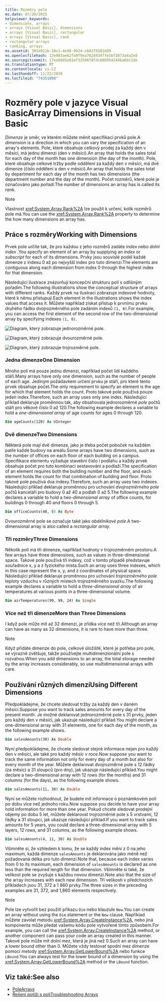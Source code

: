 ```yaml
---
title: Rozměry pole
ms.date: 07/20/2015
helpviewer_keywords:
- dimensions, arrays
- arrays [Visual Basic], dimensions
- arrays [Visual Basic], rectangular
- arrays [Visual Basic], rank
- rectangular arrays
- ranking, arrays
ms.assetid: 385e911b-18c1-4e98-9924-c6d279101dd9
ms.openlocfilehash: 12e983ae62fa9f9ea762d434ffe5b73873a4a2e8
ms.sourcegitcommit: 17ee6605e01ef32506f8fdc686954244ba6911de
ms.translationtype: MT
ms.contentlocale: cs-CZ
ms.lasthandoff: 11/22/2019
ms.locfileid: "74351898"
---
```

# <a name="array-dimensions-in-visual-basic"></a><span data-ttu-id="acc14-102">Rozměry pole v jazyce Visual Basic</span><span class="sxs-lookup"><span data-stu-id="acc14-102">Array Dimensions in Visual Basic</span></span>

<span data-ttu-id="acc14-103">*Dimenze* je směr, ve kterém můžete měnit specifikaci prvků pole.</span><span class="sxs-lookup"><span data-stu-id="acc14-103">A *dimension* is a direction in which you can vary the specification of an array's elements.</span></span> <span data-ttu-id="acc14-104">Pole, které obsahuje celkový prodej za každý den v měsíci, má jednu dimenzi (den v měsíci).</span><span class="sxs-lookup"><span data-stu-id="acc14-104">An array that holds the sales total for each day of the month has one dimension (the day of the month).</span></span> <span data-ttu-id="acc14-105">Pole, které obsahuje celkové tržby podle oddělení za každý den v měsíci, má dvě dimenze (číslo oddělení a den v měsíci).</span><span class="sxs-lookup"><span data-stu-id="acc14-105">An array that holds the sales total by department for each day of the month has two dimensions (the department number and the day of the month).</span></span> <span data-ttu-id="acc14-106">Počet rozměrů, které pole je označováno jako *pořadí*.</span><span class="sxs-lookup"><span data-stu-id="acc14-106">The number of dimensions an array has is called its *rank*.</span></span>

> [!NOTE]
> <span data-ttu-id="acc14-107">Vlastnost <xref:System.Array.Rank%2A> lze použít k určení, kolik rozměrů pole má.</span><span class="sxs-lookup"><span data-stu-id="acc14-107">You can use the <xref:System.Array.Rank%2A> property to determine the how many dimensions an array has.</span></span>

## <a name="working-with-dimensions"></a><span data-ttu-id="acc14-108">Práce s rozměry</span><span class="sxs-lookup"><span data-stu-id="acc14-108">Working with Dimensions</span></span>

<span data-ttu-id="acc14-109">Prvek pole určíte tak, že pro každou z jeho rozměrů zadáte *index* nebo *dolní index* .</span><span class="sxs-lookup"><span data-stu-id="acc14-109">You specify an element of an array by supplying an *index* or *subscript* for each of its dimensions.</span></span> <span data-ttu-id="acc14-110">Prvky jsou souvislé podél každé dimenze z indexu 0 až po nejvyšší index pro tuto dimenzi.</span><span class="sxs-lookup"><span data-stu-id="acc14-110">The elements are contiguous along each dimension from index 0 through the highest index for that dimension.</span></span>

<span data-ttu-id="acc14-111">Následující ilustrace znázorňují koncepční strukturu polí s odlišným pořadím.</span><span class="sxs-lookup"><span data-stu-id="acc14-111">The following illustrations show the conceptual structure of arrays with different ranks.</span></span> <span data-ttu-id="acc14-112">Každý prvek na ilustraci zobrazuje indexové hodnoty, které k němu přistupují.</span><span class="sxs-lookup"><span data-stu-id="acc14-112">Each element in the illustrations shows the index values that access it.</span></span> <span data-ttu-id="acc14-113">Můžete například získat přístup k prvnímu prvku druhého řádku dvojrozměrného pole zadáním indexů `(1, 0)`.</span><span class="sxs-lookup"><span data-stu-id="acc14-113">For example, you can access the first element of the second row of the two-dimensional array by specifying indexes `(1, 0)`.</span></span>

![Diagram, který zobrazuje jednorozměrné pole.](./media/array-dimensions/one-dimensional-array.gif)

![Diagram, který zobrazuje dvourozměrné pole.](./media/array-dimensions/two-dimensional-array.gif)

![Diagram, který zobrazuje trojrozměrné pole.](./media/array-dimensions/three-dimensional-array.gif)

### <a name="one-dimension"></a><span data-ttu-id="acc14-117">Jedna dimenze</span><span class="sxs-lookup"><span data-stu-id="acc14-117">One Dimension</span></span>

<span data-ttu-id="acc14-118">Mnoho polí má pouze jednu dimenzi, například počet lidí každého stáří.</span><span class="sxs-lookup"><span data-stu-id="acc14-118">Many arrays have only one dimension, such as the number of people of each age.</span></span> <span data-ttu-id="acc14-119">Jediným požadavkem určení prvku je stáří, pro které tento prvek obsahuje počet.</span><span class="sxs-lookup"><span data-stu-id="acc14-119">The only requirement to specify an element is the age for which that element holds the count.</span></span> <span data-ttu-id="acc14-120">Proto takové pole používá pouze jeden index.</span><span class="sxs-lookup"><span data-stu-id="acc14-120">Therefore, such an array uses only one index.</span></span> <span data-ttu-id="acc14-121">Následující příklad deklaruje proměnnou tak, aby obsahovala jednorozměrné *pole* počtů stáří pro věkové číslo 0 až 120.</span><span class="sxs-lookup"><span data-stu-id="acc14-121">The following example declares a variable to hold a *one-dimensional array* of age counts for ages 0 through 120.</span></span>

```vb
Dim ageCounts(120) As UInteger
```

### <a name="two-dimensions"></a><span data-ttu-id="acc14-122">Dvě dimenze</span><span class="sxs-lookup"><span data-stu-id="acc14-122">Two Dimensions</span></span>

<span data-ttu-id="acc14-123">Některá pole mají dvě dimenze, jako je třeba počet poboček na každém patře každé budovy na areálu.</span><span class="sxs-lookup"><span data-stu-id="acc14-123">Some arrays have two dimensions, such as the number of offices on each floor of each building on a campus.</span></span> <span data-ttu-id="acc14-124">Specifikace elementu vyžaduje stavební číslo i podlahu a každý prvek obsahuje počet pro tuto kombinaci sestavování a podlaží.</span><span class="sxs-lookup"><span data-stu-id="acc14-124">The specification of an element requires both the building number and the floor, and each element holds the count for that combination of building and floor.</span></span> <span data-ttu-id="acc14-125">Proto takové pole používá dva indexy.</span><span class="sxs-lookup"><span data-stu-id="acc14-125">Therefore, such an array uses two indexes.</span></span> <span data-ttu-id="acc14-126">Následující příklad deklaruje proměnnou pro uchování *dvojrozměrného pole* počtů kanceláří pro budovy 0 až 40 a podlah 0 až 5.</span><span class="sxs-lookup"><span data-stu-id="acc14-126">The following example declares a variable to hold a *two-dimensional array* of office counts, for buildings 0 through 40 and floors 0 through 5.</span></span>

```vb
Dim officeCounts(40, 5) As Byte
```

<span data-ttu-id="acc14-127">Dvourozměrné pole se označuje také jako *obdélníkové pole*.</span><span class="sxs-lookup"><span data-stu-id="acc14-127">A two-dimensional array is also called a *rectangular array*.</span></span>

### <a name="three-dimensions"></a><span data-ttu-id="acc14-128">Tři rozměry</span><span class="sxs-lookup"><span data-stu-id="acc14-128">Three Dimensions</span></span>

<span data-ttu-id="acc14-129">Několik polí má tři dimenze, například hodnoty v trojrozměrném prostoru.</span><span class="sxs-lookup"><span data-stu-id="acc14-129">A few arrays have three dimensions, such as values in three-dimensional space.</span></span> <span data-ttu-id="acc14-130">Takové pole používá tři indexy, což v tomto případě představuje souřadnice x, y a z fyzického místa.</span><span class="sxs-lookup"><span data-stu-id="acc14-130">Such an array uses three indexes, which in this case represent the x, y, and z coordinates of physical space.</span></span> <span data-ttu-id="acc14-131">Následující příklad deklaruje proměnnou pro uchování *trojrozměrného pole* teploty vzduchu v různých místech trojrozměrného svazku.</span><span class="sxs-lookup"><span data-stu-id="acc14-131">The following example declares a variable to hold a *three-dimensional array* of air temperatures at various points in a three-dimensional volume.</span></span>

```vb
Dim airTemperatures(99, 99, 24) As Single
```

### <a name="more-than-three-dimensions"></a><span data-ttu-id="acc14-132">Více než tři dimenze</span><span class="sxs-lookup"><span data-stu-id="acc14-132">More than Three Dimensions</span></span>

<span data-ttu-id="acc14-133">I když pole může mít až 32 dimenzí, je zřídka více než tři.</span><span class="sxs-lookup"><span data-stu-id="acc14-133">Although an array can have as many as 32 dimensions, it is rare to have more than three.</span></span>

> [!NOTE]
> <span data-ttu-id="acc14-134">Když přidáte dimenze do pole, celkové úložiště, které je potřeba pro pole, se výrazně zvětšuje, takže používejte multidimenzionální pole s rozvahou.</span><span class="sxs-lookup"><span data-stu-id="acc14-134">When you add dimensions to an array, the total storage needed by the array increases considerably, so use multidimensional arrays with care.</span></span>

## <a name="using-different-dimensions"></a><span data-ttu-id="acc14-135">Používání různých dimenzí</span><span class="sxs-lookup"><span data-stu-id="acc14-135">Using Different Dimensions</span></span>

<span data-ttu-id="acc14-136">Předpokládejme, že chcete sledovat tržby za každý den v daném měsíci.</span><span class="sxs-lookup"><span data-stu-id="acc14-136">Suppose you want to track sales amounts for every day of the present month.</span></span> <span data-ttu-id="acc14-137">Je možné deklarovat jednorozměrné pole s 31 prvky, jeden pro každý den v měsíci, jak ukazuje následující příklad.</span><span class="sxs-lookup"><span data-stu-id="acc14-137">You might declare a one-dimensional array with 31 elements, one for each day of the month, as the following example shows.</span></span>

```vb
Dim salesAmounts(30) As Double
```

<span data-ttu-id="acc14-138">Nyní předpokládejme, že chcete sledovat stejné informace nejen pro každý den v měsíci, ale také pro každý měsíc v roce.</span><span class="sxs-lookup"><span data-stu-id="acc14-138">Now suppose you want to track the same information not only for every day of a month but also for every month of the year.</span></span> <span data-ttu-id="acc14-139">Můžete deklarovat dvojrozměrné pole s 12 řádky (za měsíc) a 31 sloupců (pro dny), jak ukazuje následující příklad.</span><span class="sxs-lookup"><span data-stu-id="acc14-139">You might declare a two-dimensional array with 12 rows (for the months) and 31 columns (for the days), as the following example shows.</span></span>

```vb
Dim salesAmounts(11, 30) As Double
```

<span data-ttu-id="acc14-140">Nyní se můžete rozhodnout, že budete mít informace o poznámkovém poli po dobu více než jednoho roku.</span><span class="sxs-lookup"><span data-stu-id="acc14-140">Now suppose you decide to have your array hold information for more than one year.</span></span> <span data-ttu-id="acc14-141">Pokud chcete sledovat prodejní objemy po dobu 5 let, můžete deklarovat trojrozměrné pole s 5 vrstvami, 12 řádky a 31 sloupci, jak ukazuje následující příklad.</span><span class="sxs-lookup"><span data-stu-id="acc14-141">If you want to track sales amounts for 5 years, you could declare a three-dimensional array with 5 layers, 12 rows, and 31 columns, as the following example shows.</span></span>

```vb
Dim salesAmounts(4, 11, 30) As Double
```

<span data-ttu-id="acc14-142">Všimněte si, že vzhledem k tomu, že se každý index mění z 0 na jeho maximum, každá dimenze `salesAmounts` je deklarována jako méně než požadovaná délka pro tuto dimenzi.</span><span class="sxs-lookup"><span data-stu-id="acc14-142">Note that, because each index varies from 0 to its maximum, each dimension of `salesAmounts` is declared as one less than the required length for that dimension.</span></span> <span data-ttu-id="acc14-143">Všimněte si také, že velikost pole se zvyšuje s každou novou dimenzí.</span><span class="sxs-lookup"><span data-stu-id="acc14-143">Note also that the size of the array increases with each new dimension.</span></span> <span data-ttu-id="acc14-144">Tři velikosti v předchozích příkladech jsou 31, 372 a 1 860 prvky.</span><span class="sxs-lookup"><span data-stu-id="acc14-144">The three sizes in the preceding examples are 31, 372, and 1,860 elements respectively.</span></span>

> [!NOTE]
> <span data-ttu-id="acc14-145">Pole lze vytvořit bez použití příkazu `Dim` nebo klauzule `New`.</span><span class="sxs-lookup"><span data-stu-id="acc14-145">You can create an array without using the `Dim` statement or the `New` clause.</span></span> <span data-ttu-id="acc14-146">Například můžete zavolat metodu <xref:System.Array.CreateInstance%2A>, nebo jiná komponenta může předat vašemu kódu pole vytvořené tímto způsobem.</span><span class="sxs-lookup"><span data-stu-id="acc14-146">For example, you can call the <xref:System.Array.CreateInstance%2A> method, or another component can pass your code an array created in this manner.</span></span> <span data-ttu-id="acc14-147">Takové pole může mít dolní mez, která je jiná než 0.</span><span class="sxs-lookup"><span data-stu-id="acc14-147">Such an array can have a lower bound other than 0.</span></span> <span data-ttu-id="acc14-148">Můžete vždy testovat spodní mez dimenze pomocí metody <xref:System.Array.GetLowerBound%2A> nebo funkce `LBound`.</span><span class="sxs-lookup"><span data-stu-id="acc14-148">You can always test for the lower bound of a dimension by using the <xref:System.Array.GetLowerBound%2A> method or the `LBound` function.</span></span>

## <a name="see-also"></a><span data-ttu-id="acc14-149">Viz také:</span><span class="sxs-lookup"><span data-stu-id="acc14-149">See also</span></span>

- [<span data-ttu-id="acc14-150">Pole</span><span class="sxs-lookup"><span data-stu-id="acc14-150">Arrays</span></span>](../../../../visual-basic/programming-guide/language-features/arrays/index.md)
- [<span data-ttu-id="acc14-151">Řešení potíží s poli</span><span class="sxs-lookup"><span data-stu-id="acc14-151">Troubleshooting Arrays</span></span>](../../../../visual-basic/programming-guide/language-features/arrays/troubleshooting-arrays.md)
